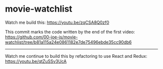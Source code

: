 # movie-watchlist

Watch me build this: https://youtu.be/zqCSA8Q0zf0

This commit marks the code written by the end of the first video: https://github.com/00-joe-js/movie-watchlist/tree/b81a115a24e0861182e7de75496ebde35cc90db6

---

Watch me continue to build this by refactoring to use React and Redux: https://youtu.be/qtZuSSv3UcA

